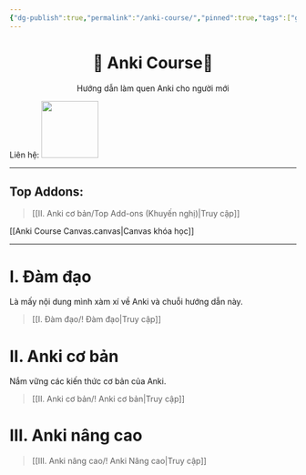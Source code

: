 ```yaml
---
{"dg-publish":true,"permalink":"/anki-course/","pinned":true,"tags":["gardenEntry"]}
---
```


# <center>🌟 Anki Course🌟</center>
<center>Hướng dẫn làm quen Anki cho người mới</center>

Liên hệ: 
[<img  src="https://upload.wikimedia.org/wikipedia/commons/thumb/0/06/Facebook.svg/2560px-Facebook.svg.png" width="100">](https://www.facebook.com/tui.la.phuc747)


___

## Top Addons:
> [[II. Anki cơ bản/Top Add-ons (Khuyến nghị)\|Truy cập]]

[[Anki Course Canvas.canvas|Canvas khóa học]]
___



# I. Đàm đạo
Là mấy nội dung mình xàm xí về Anki và chuỗi hướng dẫn này.
> [[I. Đàm đạo/! Đàm đạo\|Truy cập]]

# II. Anki cơ bản
Nắm vững các kiến thức cơ bản của Anki.
> [[II. Anki cơ bản/! Anki cơ bản\|Truy cập]]

# III. Anki nâng cao
> [[III. Anki nâng cao/! Anki Nâng cao\|Truy cập]]
